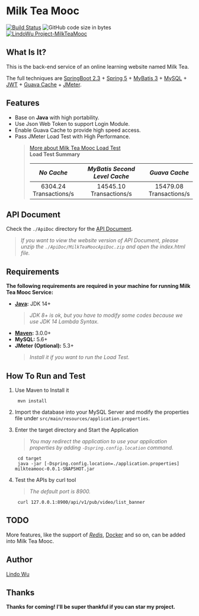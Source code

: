# Milk Tea Mooc  
[![Build Status](https://www.travis-ci.org/HelloLindo/MilkTea-Mooc.svg?branch=master)](https://www.travis-ci.org/HelloLindo/MilkTea-Mooc)
![GitHub code size in bytes](https://img.shields.io/github/languages/code-size/HelloLindo/MilkTea-Mooc)
[![LindoWu Project-MilkTeaMooc](https://img.shields.io/badge/LindoWu-MilkTeaMooc-brightgreen)](https://github.com/HelloLindo/MilkTea-Mooc)  


## What Is It?  
This is the back-end service of an online learning website named Milk Tea.  

The full techniques are [SpringBoot 2.3](https://spring.io/projects/spring-boot/) + [Spring 5](https://spring.io/) + [MyBatis 3](https://mybatis.org/mybatis-3/) + [MySQL](https://dev.mysql.com/downloads/mysql/) + [JWT](https://jwt.io/) + [Guava Cache](https://github.com/google/guava/wiki/CachesExplained) + [JMeter](https://jmeter.apache.org/).  

## Features  
- Base on **Java** with high portability.
- Use Json Web Token to support Login Module.
- Enable Guava Cache to provide high speed access.
- Pass JMeter Load Test with High Performance.  
    >[More about Milk Tea Mooc Load Test](./JMeterTest/README.md)  
    > **Load Test Summary**
    >
    > | *No Cache* | *MyBatis Second Level Cache* | *Guava Cache* |
    > | :----: | :----: | :----: |
    > | 6304.24<br />Transactions/s | 14545.10<br />Transactions/s |  15479.08<br />Transactions/s |

## API Document  
Check the `./ApiDoc` directory for the [API Document](./ApiDoc/README.md).  
> *If you want to view the website version of API Document, please unzip the `./ApiDoc/MilkTeaMoocApiDoc.zip` and open the index.html file.*

## Requirements  
**The following requirements are required in your machine for running Milk Tea Mooc Service:**

- **[Java](https://www.java.com/en/):** JDK 14+  
    >*JDK 8+ is ok, but you have to modify some codes because we use JDK 14 Lambda Syntax.*  
- **[Maven](http://maven.apache.org/):** 3.0.0+  
- **MySQL:** 5.6+
- **JMeter (Optional):** 5.3+  
    >*Install it if you want to run the Load Test.*  

## How To Run and Test  
1. Use Maven to Install it  
    ```shell script
     mvn install
    ```

2. Import the database into your MySQL Server and modify the properties file under `src/main/resources/application.properties`.  

3. Enter the target directory and Start the Application  
   > *You may redirect the application to use your application properties by adding `-Dspring.config.location` command.*  
    ```shell script
     cd target
     java -jar [-Dspring.config.location=./application.properties] milkteamooc-0.0.1-SNAPSHOT.jar
    ```
4. Test the APIs by curl tool  
   > *The default port is 8900.*  
    ```shell script
     curl 127.0.0.1:8900/api/v1/pub/video/list_banner
    ```

## TODO  
More features, like the support of *[Redis](https://redis.io/)*, [Docker](https://www.docker.com/) and so on, can be added into Milk Tea Mooc.

## Author  
[Lindo Wu](https://github.com/HelloLindo)

## Thanks  
**Thanks for coming! I'll be super thankful if you can star my project.**